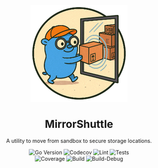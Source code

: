 <div align="center">
    <img alt="Logo" src="mirrorshuttle.png" width="260">
    <h1>MirrorShuttle</h1>
    <p>A utility to move from sandbox to secure storage locations.</p>
</div>

<div align="center">
    <img alt="Go Version" src="https://img.shields.io/badge/Go-%3E%3D%201.24.1-%23007d9c">
    <img alt="Codecov" src="https://codecov.io/gh/desertwitch/mirrorshuttle/graph/badge.svg?token=010RR2BT2K">
    <img alt="Lint" src="https://github.com/desertwitch/mirrorshuttle/actions/workflows/golangci-lint.yml/badge.svg">
    <img alt="Tests" src="https://github.com/desertwitch/mirrorshuttle/actions/workflows/golang-tests.yml/badge.svg">
    <br />
    <img alt="Coverage" src="https://github.com/desertwitch/mirrorshuttle/actions/workflows/golang-coverage.yml/badge.svg">
    <img alt="Build" src="https://github.com/desertwitch/mirrorshuttle/actions/workflows/golang-build.yml/badge.svg">
    <img alt="Build-Debug" src="https://github.com/desertwitch/mirrorshuttle/actions/workflows/golang-build-debug.yml/badge.svg">
    
</div>

<br />
